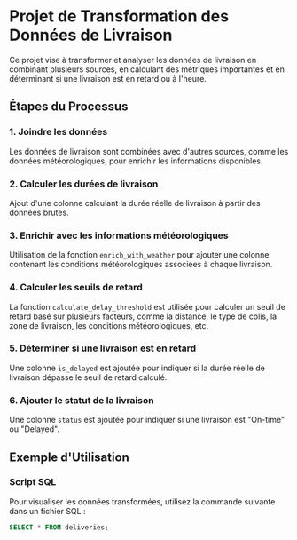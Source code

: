 # Projet de Transformation des Données de Livraison

Ce projet vise à transformer et analyser les données de livraison en combinant plusieurs sources, en calculant des métriques importantes et en déterminant si une livraison est en retard ou à l'heure.

## Étapes du Processus

### 1. Joindre les données
Les données de livraison sont combinées avec d'autres sources, comme les données météorologiques, pour enrichir les informations disponibles.

### 2. Calculer les durées de livraison
Ajout d'une colonne calculant la durée réelle de livraison à partir des données brutes.

### 3. Enrichir avec les informations météorologiques
Utilisation de la fonction `enrich_with_weather` pour ajouter une colonne contenant les conditions météorologiques associées à chaque livraison.

### 4. Calculer les seuils de retard
La fonction `calculate_delay_threshold` est utilisée pour calculer un seuil de retard basé sur plusieurs facteurs, comme la distance, le type de colis, la zone de livraison, les conditions météorologiques, etc.

### 5. Déterminer si une livraison est en retard
Une colonne `is_delayed` est ajoutée pour indiquer si la durée réelle de livraison dépasse le seuil de retard calculé.

### 6. Ajouter le statut de la livraison
Une colonne `status` est ajoutée pour indiquer si une livraison est "On-time" ou "Delayed".

## Exemple d'Utilisation

### Script SQL
Pour visualiser les données transformées, utilisez la commande suivante dans un fichier SQL :
```sql
SELECT * FROM deliveries;
